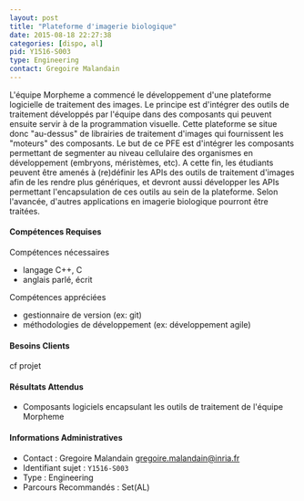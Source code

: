 ```yaml
---
layout: post
title: "Plateforme d'imagerie biologique"
date: 2015-08-18 22:27:38
categories: [dispo, al]
pid: Y1516-S003
type: Engineering
contact: Gregoire Malandain
---
```

       
L'équipe Morpheme a commencé le développement d'une plateforme logicielle de traitement des images. Le principe est d'intégrer des outils de traitement développés par l'équipe dans des composants qui peuvent ensuite servir à de la programmation visuelle. Cette plateforme se situe donc "au-dessus" de librairies de traitement d'images qui fournissent les "moteurs" des composants.
Le but de ce PFE est d'intégrer les composants permettant de segmenter au niveau cellulaire des organismes en développement (embryons, méristèmes, etc). A cette fin, les étudiants peuvent être amenés à (re)définir les APIs des outils de traitement d'images afin de les rendre plus génériques, et devront aussi développer les APIs permettant l'encapsulation de ces outils au sein de la plateforme. 
Selon l'avancée, d'autres applications en imagerie biologique pourront être traitées. 

#### Compétences Requises
Compétences nécessaires
- langage C++, C
- anglais parlé, écrit

Compétences appréciées
- gestionnaire de version (ex: git)
- méthodologies de développement (ex: développement agile)


#### Besoins Clients
cf projet

#### Résultats Attendus
- Composants logiciels encapsulant les outils de traitement de l'équipe Morpheme
     

#### Informations Administratives
  * Contact : Gregoire Malandain <gregoire.malandain@inria.fr>
  * Identifiant sujet : `Y1516-S003`
  * Type : Engineering
  * Parcours Recommandés : Set(AL)
     